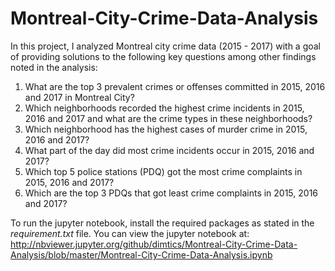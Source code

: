 # Montreal-City-Crime-Data-Analysis
In this project, I analyzed Montreal city crime data (2015 - 2017) with a goal of providing solutions to the following key questions among other findings noted in the analysis:

1. What are the top 3 prevalent crimes or offenses committed in 2015, 2016 and 2017 in Montreal City?
2. Which neighborhoods recorded the highest crime incidents in 2015, 2016 and 2017 and what are the crime types in these neighborhoods?
3. Which neighborhood has the highest cases of murder crime in 2015, 2016 and 2017?
4. What part of the day did most crime incidents occur in 2015, 2016 and 2017?
5. Which top 5 police stations (PDQ) got the most crime complaints in 2015, 2016 and 2017?
6. Which are the top 3 PDQs that got least crime complaints in 2015, 2016 and 2017?

To run the jupyter notebook, install the required packages as stated in the *requirement.txt* file. You can view the jupyter notebook at: http://nbviewer.jupyter.org/github/dimtics/Montreal-City-Crime-Data-Analysis/blob/master/Montreal-City-Crime-Data-Analysis.ipynb
